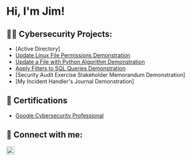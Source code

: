 <h1>Hi, I'm Jim! </h1>
<h2>👨‍💻 Cybersecurity Projects:</h2>
 
  - [Active Directory]
  - [Update Linux File Permissions Demonstration](https://github.com/Hberg007/LinuxFilePermissionDemo)
  - [Update a File with Python Algorithm Demonstration](https://github.com/Hberg007/UpdateFileThoughPythonDemo/tree/main)
  - [Apply Filters to SQL Queries Demonstration](https://github.com/Hberg007/SQLQueriesDemo/tree/main)
  - [Security Audit Exercise Stakeholder Memorandum Demonstration]
  - [My Incident Handler's Journal Demonstration]
 

<h2>📄 Certifications</h2>
   
  - [Google Cybersecurity Professional](https://www.credly.com/badges/00287b4b-6ea2-4620-9266-41522bc44bd1/linked_in_profile)



<h2> 🤳 Connect with me:</h2>

[<img align="left" alt="jimhuderberg | LinkedIn" width="22px" src="https://cdn.jsdelivr.net/npm/simple-icons@v3/icons/linkedin.svg" />][linkedin]



[linkedin]: https://linkedin.com/in/jimhuderberg
